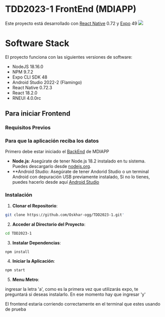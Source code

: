 # TDD2023-1 FrontEnd (MDIAPP)
Este proyecto está desarrollado con [React Native](https://github.com/facebook/react-native) 0.72 y [Expo](https://github.com/expo/expo) 49
![](https://raw.githubusercontent.com/expo/expo/main/.github/resources/banner.png)

# Software Stack
El proyecto funciona con las siguientes versiones de software:
 - NodeJS 18.16.0
 - NPM 9.7.2
 - Expo CLI SDK 48
 - Android Studio 2022-2 (Flamingo)
 - React Native 0.72.3
 - React 18.2.0
 - RNEUI 4.0.0rc

## Para iniciar Frontend

### Requisitos Previos
### Para que la aplicación reciba los datos
Primero debe estar iniciado el [BackEnd](https://github.com/Oskhar-ogg/TDD2023-BACKEND) de MDIAPP
- **Node.js**: Asegúrate de tener Node.js 18.2 instalado en tu sistema. Puedes descargarlo desde [nodejs.org](https://nodejs.org/).
- **Android Studio: Asegúrate de tener Andorid Studio o un terminal Android con depuración USB previamente instalado, Si no lo tienes, puedes hacerlo desde aquí [Android Studio](https://developer.android.com/studio)
### Instalación

1. **Clonar el Repositorio**:
```bash
git clone https://github.com/Oskhar-ogg/TDD2023-1.git'
```
2. **Acceder al Directorio del Proyecto**:
```bash
cd TDD2023-1
```
3. **Instalar Dependencias**:
```bash
npm install
```
4. **Iniciar la Aplicación**:
```bash
npm start
```
5. **Menu Metro**:

 ingresar la letra 'a', como es la primera vez que utilizarás expo, te preguntará si deseas instalarlo.
 En ese momento hay que ingresar 'y'

 El frontend estaría corriendo correctamente en el terminal que estes usando de prueba



